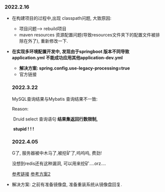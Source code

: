 ### 2022.2.16

- 在构建项目的过程中,出现 classpath问题, 大致原因:
  - 项目问题--> rebuild项目
  - maven resources 资源配置问题(导致resources文件夹下的配置文件被排除在外了), 重新修改一下.
  
- **在实现多环境配置开发中, 发现由于springboot 版本不同导致application.yml 不能成功应用其他application-dev.yml**
  
  - **解决方案: spring.config.use-legacy-processing=true**
  - 官方链接
  
  ### 2022.3.22
  
  MySQL查询结果与Mybatis 查询结果不一致:
  
  Reason:
  
  ​	Druid select 查询语句 **结果集返回行数限制,** 
  
  ​	 **stupid ! ! !**
  
  
  
  ### 2022.4.05
  
  G了, 服务器被中木马了,被挖矿了,呜呜呜, 费劲!
  
  没想到redis还有这种漏洞, 可以用来挖矿....orz....
  
  [参考链接](https://www.wudi.space/2021/01/13/ExperienceOfMinerVirus/)
  [参考方案2](https://www.cnblogs.com/xiazhenbin/p/14779569.html)
* 解决方案: 之前有准备镜像盘, 准备重装系统从镜像盘回复. 
  
  
  
  
  
  
  
  
